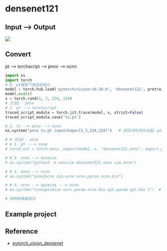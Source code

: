 # densenet121

## Input --> Output

![](https://pytorch.org/assets/images/densenet1.png)

## Convert 

pt --> torchscript  --> pnnx --> ncnn

```python
import os
import torch
# 0. pt模型下载及初始化
model = torch.hub.load('pytorch/vision:v0.10.0', 'densenet121', pretrained=True)
model.eval()
x = torch.rand(1, 3, 224, 224)
# 方法1： pnnx
# 1. pt --> torchscript
traced_script_module = torch.jit.trace(model, x, strict=False)
traced_script_module.save("ts.pt")

# 2. ts --> pnnx --> ncnn
os.system("pnnx ts.pt inputshape=[1,3,224,224]")   # 2022年5月25日起，pnnx默认自动量化，不需要再次optmize

# # 方法2： onnx
# # 1. pt ---> onnx
# torch_out = torch.onnx._export(model, x, "densenet121.onnx", export_params=True)

# # 2. onnx --> onnxsim
# os.system("python3 -m onnxsim densenet121.onnx sim.onnx")

# # 3. onnx --> ncnn
# os.system("onnx2ncnn sim.onnx ncnn.param ncnn.bin")

# # 4. ncnn --> optmize ---> ncnn
# os.system("ncnnoptimize ncnn.param ncnn.bin opt.param opt.bin 1")  # 数字0 代表fp32 ；1代表fp16

# 两种转换都成功
```

## Example project


## Reference

- [pytorch_vision_densenet](https://pytorch.org/hub/pytorch_vision_densenet/)


